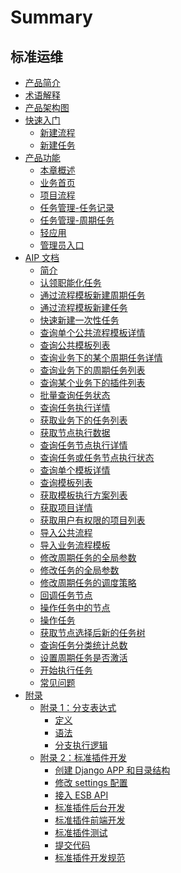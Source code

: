 # Summary

## 标准运维
* [产品简介](产品白皮书/产品简介/README.md)
* [术语解释](产品白皮书/术语解释/glossary.md)
* [产品架构图](产品白皮书/产品架构图/framework.md)
* [快速入门]()
    * [新建流程](产品白皮书/快速入门/Guide1.md)
    * [新建任务](产品白皮书/快速入门/Guide2.md)
* [产品功能]()
    * [本章概述](产品白皮书/产品功能/function.md)
    * [业务首页](产品白皮书/产品功能/page.md)
    * [项目流程](产品白皮书/产品功能/flow.md)
    * [任务管理-任务记录](产品白皮书/产品功能/record.md)
    * [任务管理-周期任务](产品白皮书/产品功能/periodic_task.md)
    * [轻应用](产品白皮书/产品功能/use.md)
    * [管理员入口](产品白皮书/产品功能/administrator_portal.md)
* [AIP 文档]()
    * [简介](6.0/API文档/SOPS/README.md)
    * [认领职能化任务](6.0/API文档/SOPS/claim_functionalization_task.md)
    * [通过流程模板新建周期任务](6.0/API文档/SOPS/create_periodic_task.md)
    * [通过流程模板新建任务](6.0/API文档/SOPS/create_task.md)
    * [快速新建一次性任务](6.0/API文档/SOPS/fast_create_task.md)
    * [查询单个公共流程模板详情](6.0/API文档/SOPS/get_common_template_info.md)
    * [查询公共模板列表](6.0/API文档/SOPS/get_common_template_list.md)
    * [查询业务下的某个周期任务详情](6.0/API文档/SOPS/get_periodic_task_info.md)
    * [查询业务下的周期任务列表](6.0/API文档/SOPS/get_periodic_task_list.md)
    * [查询某个业务下的插件列表](6.0/API文档/SOPS/get_plugin_list.md)
    * [批量查询任务状态](6.0/API文档/SOPS/get_task_detail.md)
    * [查询任务执行详情](6.0/API文档/SOPS/get_task_list.md)
    * [获取业务下的任务列表](6.0/API文档/SOPS/get_task_node_data.md)
    * [获取节点执行数据](6.0/API文档/SOPS/get_task_node_detail.md)
    * [查询任务节点执行详情](6.0/API文档/SOPS/get_task_status.md)
    * [查询任务或任务节点执行状态](6.0/API文档/SOPS/get_tasks_status.md)
    * [查询单个模板详情](6.0/API文档/SOPS/get_template_info.md)
    * [查询模板列表](6.0/API文档/SOPS/get_template_list.md)
    * [获取模板执行方案列表](6.0/API文档/SOPS/get_template_schemes.md)
    * [获取项目详情](6.0/API文档/SOPS/get_user_project_detail.md)
    * [获取用户有权限的项目列表](6.0/API文档/SOPS/get_user_project_list.md)
    * [导入公共流程](6.0/API文档/SOPS/import_common_template.md)
    * [导入业务流程模板](6.0/API文档/SOPS/import_project_template.md)
    * [修改周期任务的全局参数](6.0/API文档/SOPS/modify_constants_for_periodic_task.md)
    * [修改任务的全局参数](6.0/API文档/SOPS/modify_constants_for_task.md)
    * [修改周期任务的调度策略](6.0/API文档/SOPS/modify_cron_for_periodic_task.md)
    * [回调任务节点](6.0/API文档/SOPS/node_callback.md)
    * [操作任务中的节点](6.0/API文档/SOPS/operate_node.md)
    * [操作任务](6.0/API文档/SOPS/operate_task.md)
    * [获取节点选择后新的任务树](6.0/API文档/SOPS/preview_task_tree.md)
    * [查询任务分类统计总数](6.0/API文档/SOPS/query_task_count.md)
    * [设置周期任务是否激活](6.0/API文档/SOPS/set_periodic_task_enabled.md)
    * [开始执行任务](6.0/API文档/SOPS/start_task.md)
    * [常见问题](产品白皮书/常见问题/FAQ.md)
* [附录]()
    * [附录 1：分支表达式]()
        * [定义](产品白皮书/附录/define.md)
        * [语法](产品白皮书/附录/grammar.md)
        * [分支执行逻辑](产品白皮书/附录/logic.md)
    * [附录 2：标准插件开发]()
        * [创建 Django APP 和目录结构](产品白皮书/附录/Django.md)
        * [修改 settings 配置](产品白皮书/附录/settings.md)
        * [接入 ESB API](产品白皮书/附录/ESB.md)
        * [标准插件后台开发](产品白皮书/附录/atomic.md)
        * [标准插件前端开发](产品白皮书/附录/front.md)
        * [标准插件测试](产品白皮书/附录/test.md)
        * [提交代码](产品白皮书/附录/submit.md)
        * [标准插件开发规范](产品白皮书/附录/specification.md)